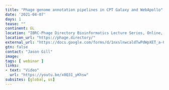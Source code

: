 ```yaml
---
title: "Phage genome annotation pipelines in CPT Galaxy and WebApollo"
date: '2021-04-07'
days: 1
tease: ""
continent: GL
location: "IBRC-Phage Directory Bioinformatics Lecture Series, Online, Global"
location_url: "https://phage.directory/"
external_url: "https://docs.google.com/forms/d/1nxslnwcaldTwPdWpXET_a-0M_RX8lhkLpSBtkVm0Ydc/viewform?edit_requested=true"
gtn: false
contact: "Jason Gill"
image:
tags: [ webinar ]
links:
- text: "Video"
  url: "https://youtu.be/x0Q31_yKhsw"
subsites: [global, us]
---
```

